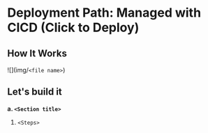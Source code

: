 # Deployment Path: Managed with CICD (Click to Deploy)

## How It Works

![<Managed with CICD arch diagram>](img/`<file name>`)

## Let's build it

**a. `<Section title>`**

1. `<Steps>`
